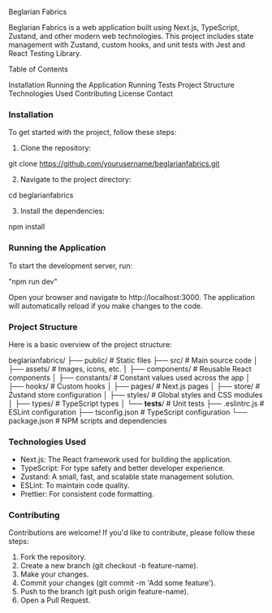 Beglarian Fabrics

Beglarian Fabrics is a web application built using Next.js, TypeScript, Zustand, and other modern web technologies. This project includes state management with Zustand, custom hooks, and unit tests with Jest and React Testing Library.

Table of Contents

Installation
Running the Application
Running Tests
Project Structure
Technologies Used
Contributing
License
Contact

### Installation

To get started with the project, follow these steps:

1. Clone the repository:

git clone https://github.com/yourusername/beglarianfabrics.git

2. Navigate to the project directory:

cd beglarianfabrics

3. Install the dependencies:

npm install

### Running the Application


To start the development server, run:

"npm run dev"

Open your browser and navigate to http://localhost:3000. The application will automatically reload if you make changes to the code.

### Project Structure

Here is a basic overview of the project structure:

beglarianfabrics/
├── public/                  # Static files
├── src/                     # Main source code
│   ├── assets/              # Images, icons, etc.
│   ├── components/          # Reusable React components
│   ├── constants/           # Constant values used across the app
│   ├── hooks/               # Custom hooks
│   ├── pages/               # Next.js pages
│   ├── store/               # Zustand store configuration
│   ├── styles/              # Global styles and CSS modules
│   ├── types/               # TypeScript types
│   └── __tests__/           # Unit tests
├── .eslintrc.js             # ESLint configuration
├── tsconfig.json            # TypeScript configuration
└── package.json             # NPM scripts and dependencies

### Technologies Used


- Next.js: The React framework used for building the application.
- TypeScript: For type safety and better developer experience.
- Zustand: A small, fast, and scalable state management solution.
- ESLint: To maintain code quality.
- Prettier: For consistent code formatting.

### Contributing

Contributions are welcome! If you'd like to contribute, please follow these steps:

1. Fork the repository.
2. Create a new branch (git checkout -b feature-name).
3. Make your changes.
4. Commit your changes (git commit -m 'Add some feature').
5. Push to the branch (git push origin feature-name).
6. Open a Pull Request.

